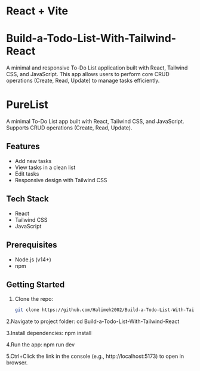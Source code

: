 # React + Vite

# Build-a-Todo-List-With-Tailwind-React

A minimal and responsive To-Do List application built with React, Tailwind CSS, and JavaScript. This app allows users to perform core CRUD operations (Create, Read, Update) to manage tasks efficiently.

# PureList

A minimal To-Do List app built with React, Tailwind CSS, and JavaScript. Supports CRUD operations (Create, Read, Update).

## Features

- Add new tasks
- View tasks in a clean list
- Edit tasks
- Responsive design with Tailwind CSS

## Tech Stack

- React
- Tailwind CSS
- JavaScript

## Prerequisites

- Node.js (v14+)
- npm

## Getting Started

1. Clone the repo:
   ```bash
   git clone https://github.com/Halimeh2002/Build-a-Todo-List-With-Tailwind-React.git
   ```

2.Navigate to project folder:
cd Build-a-Todo-List-With-Tailwind-React

3.Install dependencies:
npm install

4.Run the app:
npm run dev

5.Ctrl+Click the link in the console (e.g., http://localhost:5173) to open in browser.
